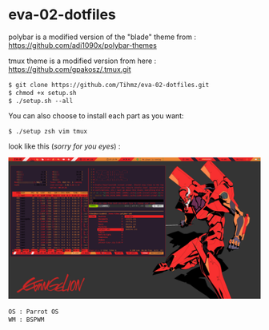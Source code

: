 # eva-02-dotfiles

polybar is a modified version of the "blade" theme from :
https://github.com/adi1090x/polybar-themes

tmux theme is a modified version from here :
https://github.com/gpakosz/.tmux.git

```
$ git clone https://github.com/Tihmz/eva-02-dotfiles.git
$ chmod +x setup.sh
$ ./setup.sh --all
```

You can also choose to install each part as you want:
```
$ ./setup zsh vim tmux
```

look like this (*sorry for you eyes*) :

![screenshot](data/screenshot.png)

```
OS : Parrot OS
WM : BSPWM
```

